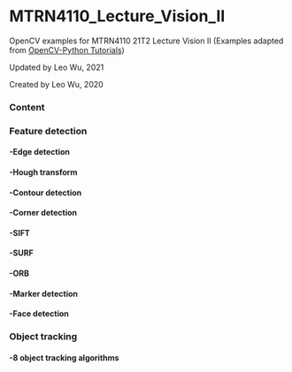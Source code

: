 # MTRN4110_Lecture_Vision_II

OpenCV examples for MTRN4110 21T2 Lecture Vision II (Examples adapted from [OpenCV-Python Tutorials](https://docs.opencv.org/3.4.2/d6/d00/tutorial_py_root.html))

Updated by Leo Wu, 2021

Created by Leo Wu, 2020

### Content

### Feature detection

#### -Edge detection

#### -Hough transform

#### -Contour detection

#### -Corner detection

#### -SIFT

#### -SURF

#### -ORB

#### -Marker detection

#### -Face detection

### Object tracking

#### -8 object tracking algorithms